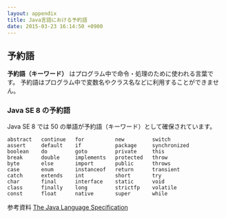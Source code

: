 ```yaml
---
layout: appendix
title: Java言語における予約語
date: 2015-03-23 16:14:50 +0900
---
```



予約語
------

**予約語（キーワード）** はプログラム中で命令・処理のために使われる言葉です。
予約語はプログラム中で変数名やクラス名などに利用することができません。

### Java SE 8 の予約語

Java SE 8 では 50 の単語が予約語（キーワード）として確保されています。

    abstract   continue   for          new         switch
    assert     default    if           package     synchronized
    boolean    do         goto         private     this
    break      double     implements   protected   throw
    byte       else       import       public      throws
    case       enum       instanceof   return      transient
    catch      extends    int          short       try
    char       final      interface    static      void
    class      finally    long         strictfp    volatile
    const      float      native       super       while

<span class="label label-info">参考資料</span> [The Java Language Specification](http://docs.oracle.com/javase/specs/jls/se8/html/index.html)
